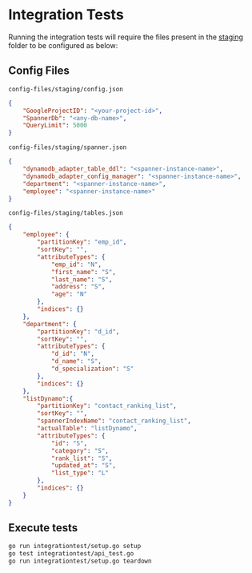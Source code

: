 # Integration Tests

Running the integration tests will require the files present in the
[staging](./config-files/staging) folder to be configured as below:

## Config Files

`config-files/staging/config.json`

```json
{
    "GoogleProjectID": "<your-project-id>",
    "SpannerDb": "<any-db-name>",
    "QueryLimit": 5000
}
```

`config-files/staging/spanner.json`

```json
{
    "dynamodb_adapter_table_ddl": "<spanner-instance-name>",
    "dynamodb_adapter_config_manager": "<spanner-instance-name>",
    "department": "<spanner-instance-name>",
    "employee": "<spanner-instance-name>"
}
```

`config-files/staging/tables.json`

```json
{
    "employee": {
        "partitionKey": "emp_id",
        "sortKey": "",
        "attributeTypes": {
            "emp_id": "N",
            "first_name": "S",
            "last_name": "S",
            "address": "S",
            "age": "N"
        },
        "indices": {}
    },
    "department": {
        "partitionKey": "d_id",
        "sortKey": "",
        "attributeTypes": {
            "d_id": "N",
            "d_name": "S",
            "d_specialization": "S"
        },
        "indices": {}
    },
    "listDynamo":{
        "partitionKey": "contact_ranking_list",
        "sortKey": "",
        "spannerIndexName": "contact_ranking_list",
        "actualTable": "listDynamo",
        "attributeTypes": {
            "id": "S",
            "category": "S",
            "rank_list": "S",
            "updated_at": "S",
            "list_type": "L"
        },
        "indices": {}
    }
}
```

## Execute tests

```sh
go run integrationtest/setup.go setup
go test integrationtest/api_test.go
go run integrationtest/setup.go teardown
```
